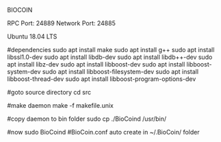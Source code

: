 BIOCOIN

RPC Port: 24889 
Network Port: 24885

Ubuntu 18.04 LTS

#dependencies
sudo apt install make
sudo apt install g++
sudo apt install libssl1.0-dev
sudo apt install libdb-dev
sudo apt install libdb++-dev
sudo apt install libz-dev
sudo apt install libboost-dev
sudo apt install libboost-system-dev
sudo apt install libboost-filesystem-dev
sudo apt install libboost-thread-dev
sudo apt install libboost-program-options-dev

#goto source directory
cd src

#make daemon
make -f makefile.unix

#copy daemon to bin folder
sudo cp ./BioCoind /usr/bin/

#now sudo BioCoind 
#BioCoin.conf auto create in ~/.BioCoin/ folder

